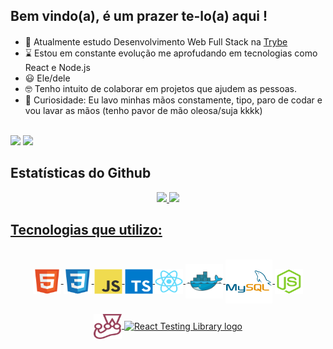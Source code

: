## Bem vindo(a), é um prazer te-lo(a) aqui ! 
<h4> </h4>

* 🧠 Atualmente estudo Desenvolvimento Web Full Stack na <a href="https://www.betrybe.com/">Trybe</a>
 * ⌛ Estou em constante evolução me aprofudando em tecnologias como React e Node.js
 * 😃 Ele/dele
 * 🤓 Tenho intuito de colaborar em projetos que ajudem as pessoas.
 * 🤪 Curiosidade: Eu lavo minhas mãos constamente, tipo, paro de codar e vou lavar as mãos (tenho pavor de mão oleosa/suja kkkk)
 <br>
 <div align="left"> 
  <a href = "mailto:rjmv.dev@gmail.com"><img src="https://img.shields.io/badge/-Gmail-%23333?style=for-the-badge&logo=gmail&logoColor=white" target="_blank"></a>
  <a href="https://www.linkedin.com/in/ronny-velardez/" target="_blank"><img src="https://img.shields.io/badge/-LinkedIn-%230077B5?style=for-the-badge&logo=linkedin&logoColor=white" target="_blank"></a> 
 
</div>

## Estatísticas do Github
<div align="center">

  <a href="https://github.com/rafaballerini">
  <img height="180em" src="https://github-readme-stats.vercel.app/api?username=ronnyMV&show_icons=true&theme=default&include_all_commits=true&count_private=true"/>
  <img height="180em" src="https://github-readme-stats.vercel.app/api/top-langs/?username=ronnyMV&layout=compact&langs_count=7&theme=compact"/>
</div>


 ## Tecnologias que utilizo:
<div align="center" style="display: inline_block"><br>

 <a href="https://developer.mozilla.org/en-US/docs/Web/HTML" rel="nofollow">
    <img align="center" alt="HTML logo" height="40" width="45" src="https://raw.githubusercontent.com/devicons/devicon/master/icons/html5/html5-original.svg" style="max-width: 100%;">
  </a>
  
  <a href="https://developer.mozilla.org/en-US/docs/Web/CSS" rel="nofollow">
    <img align="center" alt="CSS logo" height="40" width="45" src="https://raw.githubusercontent.com/devicons/devicon/master/icons/css3/css3-original.svg" style="max-width: 100%;">
  </a>

<a href="https://developer.mozilla.org/en-US/docs/Web/JavaScript" rel="nofollow">
    <img align="center" alt="JavaScript logo" height="40" width="45" src="https://raw.githubusercontent.com/devicons/devicon/master/icons/javascript/javascript-original.svg" style="max-width: 100%;">
  </a>
  
  <a href="https://www.typescriptlang.org/" rel="nofollow">
    <img align="center" alt="TypeScript logo" height="40" width="45" src="https://raw.githubusercontent.com/devicons/devicon/master/icons/typescript/typescript-original.svg" style="max-width: 100%;">
  </a>
  
  <a href="https://reactjs.org/" rel="nofollow">
    <img align="center" alt="React logo" height="40" width="45" src="https://raw.githubusercontent.com/devicons/devicon/master/icons/react/react-original.svg" style="max-width: 100%;">
  </a>
  
  <a href="https://www.docker.com/" rel="nofollow">
    <img align="center" alt="Docker logo" height="55" width="60" src="https://raw.githubusercontent.com/devicons/devicon/master/icons/docker/docker-original.svg" style="max-width: 100%;">
  </a>
  
  <a href="https://www.mysql.com/" rel="nofollow">
    <img align="center" alt="MySQL logo" height="70" width="75" src="https://raw.githubusercontent.com/devicons/devicon/master/icons/mysql/mysql-original-wordmark.svg" style="max-width: 100%;">
  </a>
  

  <a href="https://nodejs.org/en/" rel="nofollow">
    <img align="center" alt="NodeJS logo" height="40" width="45" src="https://raw.githubusercontent.com/devicons/devicon/master/icons/nodejs/nodejs-original.svg" style="max-width: 100%;">
  </a>
 
 
  
  
  
</div>

<div align="center" style="display: inline_block"> <br>
 <a href="https://jestjs.io/" rel="nofollow">
    <img align="center" alt="Jest logo" height="40" width="45" src="https://raw.githubusercontent.com/devicons/devicon/master/icons/jest/jest-plain.svg" style="max-width: 100%;">
  </a>
 <a href="https://testing-library.com/docs/react-testing-library/intro/" rel="nofollow">
    <img align="center" alt="React Testing Library logo" height="40" width="45" src="https://avatars.githubusercontent.com/u/49996085?s=200&amp;v=4" style="max-width: 100%;">
  </a>
  </div>
  



